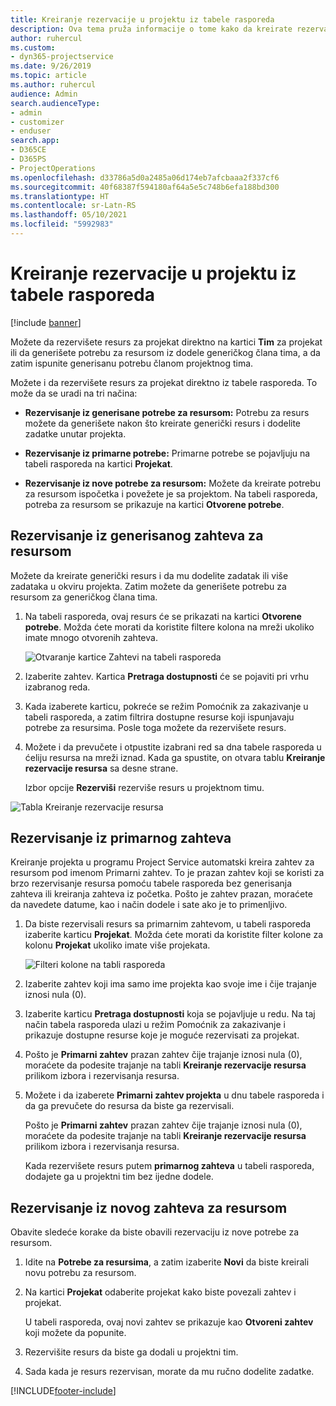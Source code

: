 ```yaml
---
title: Kreiranje rezervacije u projektu iz tabele rasporeda
description: Ova tema pruža informacije o tome kako da kreirate rezervaciju u projektu na tabeli rasporeda.
author: ruhercul
ms.custom:
- dyn365-projectservice
ms.date: 9/26/2019
ms.topic: article
ms.author: ruhercul
audience: Admin
search.audienceType:
- admin
- customizer
- enduser
search.app:
- D365CE
- D365PS
- ProjectOperations
ms.openlocfilehash: d33786a5d0a2485a06d174eb7afcbaaa2f337cf6
ms.sourcegitcommit: 40f68387f594180af64a5e5c748b6efa188bd300
ms.translationtype: HT
ms.contentlocale: sr-Latn-RS
ms.lasthandoff: 05/10/2021
ms.locfileid: "5992983"
---
```

# <a name="create-a-project-booking-from-the-schedule-board"></a>Kreiranje rezervacije u projektu iz tabele rasporeda

[!include [banner](../includes/psa-now-project-operations.md)]

Možete da rezervišete resurs za projekat direktno na kartici **Tim** za projekat ili da generišete potrebu za resursom iz dodele generičkog člana tima, a da zatim ispunite generisanu potrebu članom projektnog tima.

Možete i da rezervišete resurs za projekat direktno iz tabele rasporeda. To može da se uradi na tri načina:

- **Rezervisanje iz generisane potrebe za resursom:** Potrebu za resurs možete da generišete nakon što kreirate generički resurs i dodelite zadatke unutar projekta.

- **Rezervisanje iz primarne potrebe:** Primarne potrebe se pojavljuju na tabeli rasporeda na kartici **Projekat**. 

- **Rezervisanje iz nove potrebe za resursom:** Možete da kreirate potrebu za resursom ispočetka i povežete je sa projektom. Na tabeli rasporeda, potreba za resursom se prikazuje na kartici **Otvorene potrebe**.

## <a name="book-from-a-generated-resource-requirement"></a>Rezervisanje iz generisanog zahteva za resursom

Možete da kreirate generički resurs i da mu dodelite zadatak ili više zadataka u okviru projekta. Zatim možete da generišete potrebu za resursom za generičkog člana tima. 

1.  Na tabeli rasporeda, ovaj resurs će se prikazati na kartici **Otvorene potrebe**. Možda ćete morati da koristite filtere kolona na mreži ukoliko imate mnogo otvorenih zahteva. 

    ![Otvaranje kartice Zahtevi na tabeli rasporeda](media/FAQ-Project-Booking-Schedule-Board-1.png "Snimak ekrana tabele rezervacija i dodela")

2. Izaberite zahtev. Kartica **Pretraga dostupnosti** će se pojaviti pri vrhu izabranog reda.
 
3. Kada izaberete karticu, pokreće se režim Pomoćnik za zakazivanje u tabeli rasporeda, a zatim filtrira dostupne resurse koji ispunjavaju potrebe za resursima. Posle toga možete da rezervišete resurs.

4. Možete i da prevučete i otpustite izabrani red sa dna tabele rasporeda u ćeliju resursa na mreži iznad. Kada ga spustite, on otvara tablu **Kreiranje rezervacije resursa** sa desne strane.

    Izbor opcije **Rezerviši** rezerviše resurs u projektnom timu.

![Tabla Kreiranje rezervacije resursa](media/FAQ-Project-Booking-Schedule-Board-6.png "")
 

## <a name="book-from-the-primary-requirement"></a>Rezervisanje iz primarnog zahteva

Kreiranje projekta u programu Project Service automatski kreira zahtev za resursom pod imenom Primarni zahtev. To je prazan zahtev koji se koristi za brzo rezervisanje resursa pomoću tabele rasporeda bez generisanja zahteva ili kreiranja zahteva iz početka. Pošto je zahtev prazan, moraćete da navedete datume, kao i način dodele i sate ako je to primenljivo. 

1. Da biste rezervisali resurs sa primarnim zahtevom, u tabeli rasporeda izaberite karticu **Projekat**. Možda ćete morati da koristite filter kolone za kolonu **Projekat** ukoliko imate više projekata.

   ![Filteri kolone na tabli rasporeda](media/FAQ-Project-Booking-Schedule-Board-2.png "Snimak ekrana tabele rezervacija i dodela")

2. Izaberite zahtev koji ima samo ime projekta kao svoje ime i čije trajanje iznosi nula (0).

3. Izaberite karticu **Pretraga dostupnosti** koja se pojavljuje u redu. Na taj način tabela rasporeda ulazi u režim Pomoćnik za zakazivanje i prikazuje dostupne resurse koje je moguće rezervisati za projekat.

4. Pošto je **Primarni zahtev** prazan zahtev čije trajanje iznosi nula (0), moraćete da podesite trajanje na tabli **Kreiranje rezervacije resursa** prilikom izbora i rezervisanja resursa.

5. Možete i da izaberete **Primarni zahtev projekta** u dnu tabele rasporeda i da ga prevučete do resursa da biste ga rezervisali.
 
    Pošto je **Primarni zahtev** prazan zahtev čije trajanje iznosi nula (0), moraćete da podesite trajanje na tabli **Kreiranje rezervacije resursa** prilikom izbora i rezervisanja resursa.
 
    Kada rezervišete resurs putem **primarnog zahteva** u tabeli rasporeda, dodajete ga u projektni tim bez ijedne dodele.
 
## <a name="book-from-a-new-resource-requirement"></a>Rezervisanje iz novog zahteva za resursom
Obavite sledeće korake da biste obavili rezervaciju iz nove potrebe za resursom. 

1. Idite na **Potrebe za resursima**, a zatim izaberite **Novi** da biste kreirali novu potrebu za resursom.

2. Na kartici **Projekat** odaberite projekat kako biste povezali zahtev i projekat.
 
    U tabeli rasporeda, ovaj novi zahtev se prikazuje kao **Otvoreni zahtev** koji možete da popunite.

3. Rezervišite resurs da biste ga dodali u projektni tim.

4. Sada kada je resurs rezervisan, morate da mu ručno dodelite zadatke.



[!INCLUDE[footer-include](../includes/footer-banner.md)]